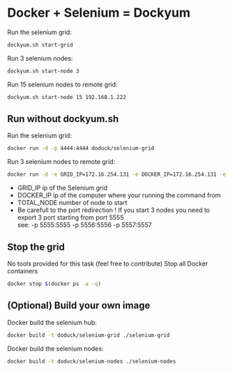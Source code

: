 Docker + Selenium = Dockyum
=========

Run the selenium grid:
```bash
dockyum.sh start-grid 
```

Run 3 selenium nodes:
```bash
dockyum.sh start-node 3
```

Run 15 selenium nodes to remote grid:
```bash
dockyum.sh start-node 15 192.168.1.222
```

Run without dockyum.sh
---
Run the selenium grid:
```bash
docker run -d -p 4444:4444 doduck/selenium-grid
```

Run 3 selenium nodes to remote grid:
```bash
docker run -d -e GRID_IP=172.16.254.131 -e DOCKER_IP=172.16.254.131 -e TOTAL_NODE=3  -p 2222:22 -p 5555:5555 -p 5556:5556 -p 5557:5557 doduck/selenium-nodes
```
* GRID_IP ip of the Selenium grid
* DOCKER_IP ip of the computer where your running the command from
* TOTAL_NODE number of node to start
* Be carefull to the port redirection !
If you start 3 nodes you need to export 3 port starting from port 5555<br />
see: -p 5555:5555 -p 5556:5556 -p 5557:5557

Stop the grid
----
No tools provided for this task (feel free to contribute)
Stop all Docker containers
```bash
docker stop $(docker ps -a -q)
```

(Optional) Build your own image
----
Docker build the selenium hub:
```bash
docker build -t doduck/selenium-grid ./selenium-grid
```

Docker build the selenium nodes:
```bash
docker build -t doduck/selenium-nodes ./selenium-nodes
```
